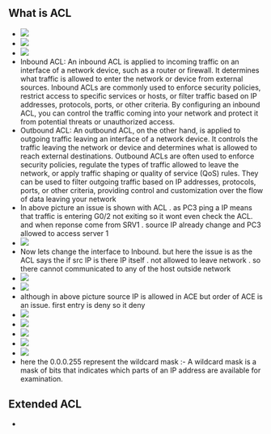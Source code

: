 ## What is ACL

- ![](../../../statics/Pasted%20image%2020230610055000.png)
- ![](../../../statics/Pasted%20image%2020230610055110.png)
- ![](../../../statics/Pasted%20image%2020230610055843.png)
- Inbound ACL: An inbound ACL is applied to incoming traffic on an interface of a network device, such as a router or firewall. It determines what traffic is allowed to enter the network or device from external sources. Inbound ACLs are commonly used to enforce security policies, restrict access to specific services or hosts, or filter traffic based on IP addresses, protocols, ports, or other criteria. By configuring an inbound ACL, you can control the traffic coming into your network and protect it from potential threats or unauthorized access.
- Outbound ACL: An outbound ACL, on the other hand, is applied to outgoing traffic leaving an interface of a network device. It controls the traffic leaving the network or device and determines what is allowed to reach external destinations. Outbound ACLs are often used to enforce security policies, regulate the types of traffic allowed to leave the network, or apply traffic shaping or quality of service (QoS) rules. They can be used to filter outgoing traffic based on IP addresses, protocols, ports, or other criteria, providing control and customization over the flow of data leaving your network
- In above picture an issue is shown with ACL . as PC3 ping a IP means that traffic is entering G0/2 not exiting so it wont even check the ACL. and when reponse come from SRV1 . source IP already change and PC3 allowed to access server 1
- ![](../../../statics/Pasted%20image%2020230610060429.png)
- Now lets change the interface to Inbound. but here the issue is as the ACL says the if src IP is there IP itself . not allowed to leave network . so there cannot communicated to any of the host outside network
- ![](../../../statics/Pasted%20image%2020230610061719.png)
- ![](../../../statics/Pasted%20image%2020230610062005.png)
- although in above picture source IP is allowed in ACE but order of ACE is an issue. first entry is deny so it deny
- ![](../../../statics/Pasted%20image%2020230610062228.png)
- ![](../../../statics/Pasted%20image%2020230610062310.png)
- ![](../../../statics/Pasted%20image%2020230610062457.png)
- ![](../../../statics/Pasted%20image%2020230610063002.png)
- ![](../../../statics/Pasted%20image%2020230610063520.png)
- here the 0.0.0.255 represent the wildcard mask :- A wildcard mask is a mask of bits that indicates which parts of an IP address are available for examination.

## Extended ACL

-
